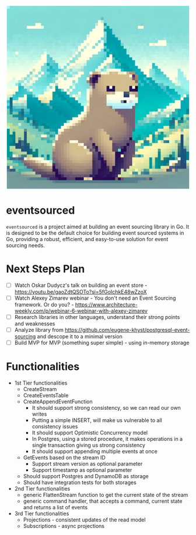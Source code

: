 <p align="center">
  <img src="logo.png" width="500">
</p>

# eventsourced
`eventsourced` is a project aimed at building an event sourcing library in Go. It is designed to be the default choice for building event sourced systems in Go, providing a robust, efficient, and easy-to-use solution for event sourcing needs.

# Next Steps Plan
- [ ] Watch Oskar Dudycz's talk on building an event store - https://youtu.be/gaoZdtQSOTo?si=5fGoIchkE48wZzoX
- [ ] Watch Alexey Zimarev webinar - You don't need an Event Sourcing framework. Or do you? - https://www.architecture-weekly.com/p/webinar-6-webinar-with-alexey-zimarev
- [ ] Research libraries in other languages, understand their strong points and weaknesses
- [ ] Analyze library from https://github.com/eugene-khyst/postgresql-event-sourcing and descope it to a minimal version
- [ ] Build MVP for MVP (something super simple) - using in-memory storage

# Functionalities
- 1st Tier functionalities
  - CreateStream
  - CreateEventsTable
  - CreateAppendEventFunction
    - It should support strong consistency, so we can read our own writes
    - Putting a simple INSERT, will make us vulnerable to all consistency issues
    - It should support Optimistic Concurrency model
    - In Postgres, using a stored procedure, it makes operations in a single transaction giving us strong consistency
    - It should support appending multiple events at once
  - GetEvents based on the stream ID
    - Support stream version as optional parameter
    - Support timestamp as optional parameter
  - Should support Postgres and DynamoDB as storage
  - Should have integration tests for both storages
- 2nd Tier functionalities 
  - generic FlattenStream function to get the current state of the stream
  - generic command handler, that accepts a command, current state and returns a list of events
- 3rd Tier functionalities
  - Projections - consistent updates of the read model
  - Subscriptions - async projections